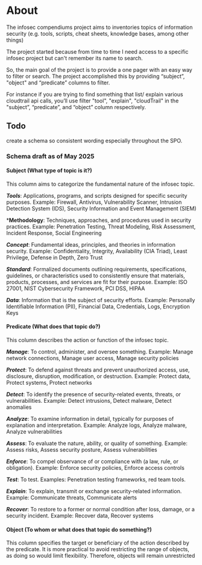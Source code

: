 # About
The infosec compendiums project aims to inventories topics of information security (e.g. tools, scripts, cheat sheets, knowledge bases, among other things)

The project started because from time to time I need access to a specific infosec project but can't remember its name to search.

So, the main goal of the project is to provide a one pager with an easy way to filter or search. The project accomplished this by providing “subject”, "object" and “predicate” columns to filter.

For instance if you are trying to find something that list/ explain various cloudtrail api calls, you’ll use filter "tool", "explain", "cloudTrail" in the "subject”, “predicate”, and “object” column respectively.

## Todo

create a schema so consistent wording especially throughout the SPO.


### Schema draft as of May 2025

#### Subject (What type of topic is it?)

This column aims to categorize the fundamental nature of the infosec topic.

***Tools***: Applications, programs, and scripts designed for specific security purposes.
Example: Firewall, Antivirus, Vulnerability Scanner, Intrusion Detection System (IDS), Security Information and Event Management (SIEM)

***Methodology**: Techniques, approaches, and procedures used in security practices.
Example: Penetration Testing, Threat Modeling, Risk Assessment, Incident Response, Social Engineering

***Concept***: Fundamental ideas, principles, and theories in information security.
Example: Confidentiality, Integrity, Availability (CIA Triad), Least Privilege, Defense in Depth, Zero Trust

***Standard***: Formalized documents outlining requirements, specifications, guidelines, or characteristics used to consistently ensure that materials, products, processes, and services are fit for their purpose. Example: ISO 27001, NIST Cybersecurity Framework, PCI DSS, HIPAA

***Data***: Information that is the subject of security efforts.
Example: Personally Identifiable Information (PII), Financial Data, Credentials, Logs, Encryption Keys

#### Predicate (What does that topic do?)

This column describes the action or function of the infosec topic.

***Manage***: To control, administer, and oversee something.
Example: Manage network connections, Manage user access, Manage security policies

***Protect***: To defend against threats and prevent unauthorized access, use, disclosure, disruption, 
modification, or destruction. Example: Protect data, Protect systems, Protect networks

***Detect***: To identify the presence of security-related events, threats, or vulnerabilities.
Example: Detect intrusions, Detect malware, Detect anomalies

***Analyze***: To examine information in detail, typically for purposes of explanation and interpretation.
Example: Analyze logs, Analyze malware, Analyze vulnerabilities

***Assess***: To evaluate the nature, ability, or quality of something.
Example: Assess risks, Assess security posture, Assess vulnerabilities

***Enforce***: To compel observance of or compliance with (a law, rule, or obligation).
Example: Enforce security policies, Enforce access controls

***Test***: To test.
Examples: Penetration testing frameworks, red team tools.

***Explain***: To explain, transmit or exchange security-related information.
Example: Communicate threats, Communicate alerts

***Recover***: To restore to a former or normal condition after loss, damage, or a security incident.
Example: Recover data, Recover systems

#### Object (To whom or what does that topic do something?)

This column specifies the target or beneficiary of the action described by the predicate.
It is more practical to avoid restricting the range of objects, as doing so would limit flexibility. Therefore, objects will remain unrestricted
